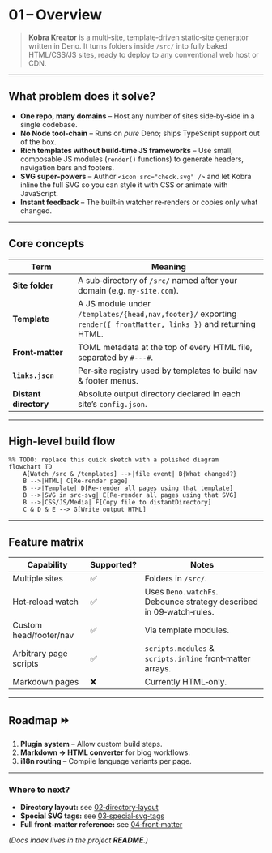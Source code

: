 # 01 – Overview

> **Kobra Kreator** is a multi‑site, template‑driven static‑site generator written in Deno.
> It turns folders inside `/src/` into fully baked HTML/CSS/JS sites, ready to deploy
> to any conventional web host or CDN.

---

## What problem does it solve?

* **One repo, many domains** – Host any number of sites side‑by‑side in a single
  codebase.
* **No Node tool‑chain** – Runs on *pure* Deno; ships TypeScript support out of the box.
* **Rich templates without build‑time JS frameworks** – Use small, composable
  JS modules (`render()` functions) to generate headers, navigation bars and
  footers.
* **SVG super‑powers** – Author `<icon src="check.svg" />` and let Kobra
  inline the full SVG so you can style it with CSS or animate with JavaScript.
* **Instant feedback** – The built‑in watcher re‑renders or copies only what
  changed.

---

## Core concepts

| Term                  | Meaning                                                                                                             |
| --------------------- | ------------------------------------------------------------------------------------------------------------------- |
| **Site folder**       | A sub‑directory of `/src/` named after your domain (e.g. `my‑site.com`).                                            |
| **Template**          | A JS module under `/templates/{head,nav,footer}/` exporting<br>`render({ frontMatter, links })` and returning HTML. |
| **Front‑matter**      | TOML metadata at the top of every HTML file, separated by `#---#`.                                                  |
| **`links.json`**      | Per‑site registry used by templates to build nav & footer menus.                                                    |
| **Distant directory** | Absolute output directory declared in each site’s `config.json`.                                                    |

---

## High‑level build flow

```mermaid
%% TODO: replace this quick sketch with a polished diagram
flowchart TD
    A[Watch /src & /templates] -->|file event| B{What changed?}
    B -->|HTML| C[Re‑render page]
    B -->|Template| D[Re‑render all pages using that template]
    B -->|SVG in src‑svg| E[Re‑render all pages using that SVG]
    B -->|CSS/JS/Media| F[Copy file to distantDirectory]
    C & D & E --> G[Write output HTML]
```

<!-- TODO: Decide if we want a PNG/SVG architecture diagram here instead of Mermaid. -->

---

## Feature matrix

| Capability             | Supported?                           | Notes                                                               |
| ---------------------- | ------------------------------------ | ------------------------------------------------------------------- |
| Multiple sites         | ✅                                    | Folders in `/src/`.                                                 |
| Hot‑reload watch       | ✅                                    | Uses `Deno.watchFs`. Debounce strategy described in 09‑watch‑rules. |
| Custom head/footer/nav | ✅                                    | Via template modules.                                               |
| Arbitrary page scripts | ✅                                    | `scripts.modules` & `scripts.inline` front‑matter arrays.           |
| Markdown pages         | <!-- TODO: confirm future plan --> ❌ | Currently HTML‑only.                                                |

---

## Roadmap ⏩

1. **Plugin system** – Allow custom build steps. <!-- TODO: move to separate RFC once designed -->
2. **Markdown → HTML converter** for blog workflows.
3. **i18n routing** – Compile language variants per page.

---

### Where to next?

* **Directory layout:** see [02‑directory‑layout](02-directory-layout.md)
* **Special SVG tags:** see [03‑special‑svg‑tags](03-special-svg-tags.md)
* **Full front‑matter reference:** see [04‑front‑matter](04-front-matter.md)

*(Docs index lives in the project **README**.)*

